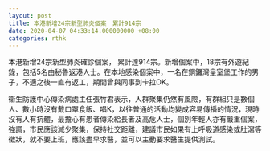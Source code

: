```yaml
---
layout: post
title: 本港新增24宗新型肺炎個案　累計914宗
date: 2020-04-07 04:33:14.000000000 +08:00
categories: rthk
---
```


本港新增24宗新型肺炎確診個案， 累計達914宗。新增個案中，18宗有外遊紀錄，包括5名由秘魯返港人士。在本地感染個案中，一名在銅鑼灣皇室堡工作的男子，不適之後一直有返工，期間曾與同事到卡拉OK。

衞生防護中心傳染病處主任張竹君表示，人群聚集仍然有風險，有群組只是數個人、數小時沒有戴口罩食飯、唱K，以往普通的活動均變成容易傳播的情況，現時沒有人有抗體，最擔心有患者傳染給長者及高危人士，個別年輕人亦有嚴重個案，強調，市民應該減少聚集，保持社交距離，建議市民如果有上呼吸道感染或肚瀉等徵狀，就不要上班，應該盡早求醫，並可以主動要求醫生提供測試。
